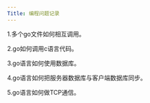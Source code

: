 ```yaml
---
Title: 编程问题记录
---
```

1.多个go文件如何相互调用。

2.go如何调用c语言代码。

3.go语言如何使用数据库。

4.go语言如何把服务器数据库与客户端数据库同步。

5.go语言如何做TCP通信。
